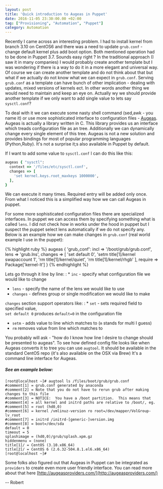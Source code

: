 ```yaml
---
layout: post
title: 'Quick introduction to Augeas in Puppet'
date: 2016-11-05 23:30:00.00 +02:00
tag: ["Provisioning", "Automation", "Puppet"]
category: Automation
---
```

Recently I came across an interesting problem. I had to install kernel
from branch 3.10 on CentOS6 and there was a need to update `grub.conf` - change default kernel plus add boot option.
Both mentioned operation had to be done in Puppet 3.7. Sounds easy right ?
In the traditional approach (I saw it in many companies) I would probably
create another template but I was wondering if there is a way to do it in a
more elegant and universal way. Of course we can create another template
and do not think about that but what if we actually do not know what we can expect
in `grub.conf`. Serving `grub.conf` as a template can have bunch of other
implication - dealing with updates, mixed versions of kernels ect.
In other words another thing we would need to maintain and keep an eye on.
Actually wy we should provide another template if we only want to add single value
to lets say `sysctl.conf`?

To deal with it we can execute some nasty shell command (sed,awk - you name it)
or use more sophisticated interface to configuration files - [Augeas](http://augeas.net/).
Augeas is actually a library written in C. This library provides us an interface which treads
configuration file as an tree. Additionally we can dynamically change every single element of this tree.
Augeas is not a new solution and provides bindings for most of popular programming languages (Python,Ruby).
It's not a surprise it;s also available in Puppet by default.

If I want to add some value to `sysctl.conf` I can do this like this:

```ruby
augeas { "sysctl":
  context => '/files/etc/sysctl.conf',
  changes => [
    'set kernel.keys.root_maxkeys 1000000',
  ],
}
```
We can execute it many times. Required entry will be added only once.
From what I noticed this is a simplified way how we can call Augeas in puppet.

For some more sophisticated configuration files there are specialized interfaces.
In puppet we can access them by specifying something what is called `lens`.
I did not check how in works under the hood in puppet but I suspect the puppet
select lens automatically if we do not specify any.
Below is an example how we can make changes in `grub.conf` (real world example I use in the puppet):

{% highlight ruby %}
augeas { 'grub_conf':
  incl    => '/boot/grub/grub.conf',
  lens    => 'grub.lns',
  changes => [
    'set default 0',
    'setm  title[1]/kernel swapaccount 1',
    'rm  title[1]/kernel/quiet',
    'rm  title[1]/kernel/rhgb'
    ],
  require => Package['kernel-lt']
}
{% endhighlight %}


Lets go through it line by line:
  : * `inc` - specify what configuration file we would like to change
  * `lens` - specify the name of the lens we would like to use
  * `changes` - defines group or single modification we would like to make

`changes` section support operators like:
  : * `set` - sets required field to specified value,      
    `set default 0` produces `default=0` in the configuration file
  * `setm` - adds value to line which matches to (`m` stands for multi I guess)
  * `rm` removes value from line which matches to


You probably will ask - "how do I know how line I desire to change should be presented to augeas".
To see how defined config file looks like when Augeas converts it to tree you can use `augtool`.
It should be available in the standard CentOS repo (it's also available on the OSX via Brew)
It's a command line interface for Augeas.

##### See an example below: #

```
[root@localhost ~]# augtool ls /files/boot/grub/grub.conf
#comment[1] = grub.conf generated by anaconda
#comment[2] = Note that you do not have to rerun grub after making changes to this file
#comment[3] = NOTICE:  You have a /boot partition.  This means that
#comment[4] = all kernel and initrd paths are relative to /boot/, eg.
#comment[5] = root (hd0,0)
#comment[6] = kernel /vmlinuz-version ro root=/dev/mapper/VolGroup-lv_root
#comment[7] = initrd /initrd-[generic-]version.img
#comment[8] = boot=/dev/sda
default = 0
timeout = 5
splashimage = (hd0,0)/grub/splash.xpm.gz
hiddenmenu = (none)
title[1]/ = CentOS (3.10.x86_64)
title[2]/ = CentOS 6 (2.6.32-504.8.1.el6.x86_64)
[root@localhost ~]#
```

Some folks also figured out that Augeas in Puppet can be integrated as `providers` to create even more user friendly interface.
You can read more about that here [http://augeasproviders.com/](http://augeasproviders.com/)

--
Robert
